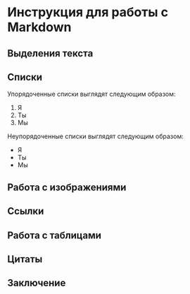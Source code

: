 # Инструкция для работы с Markdown

## Выделения текста

## Списки

Упорядоченные списки выглядят следующим образом:

1.	Я
2.	Ты
3.	Мы

Неупорядоченные списки выглядят следующим образом:

* Я
* Ты
* Мы

## Работа с изображениями

## Ссылки

## Работа с таблицами

## Цитаты

## Заключение